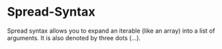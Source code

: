 # Spread-Syntax
Spread syntax allows you to expand an iterable (like an array) into a list of arguments. It is also denoted by three dots (...).
